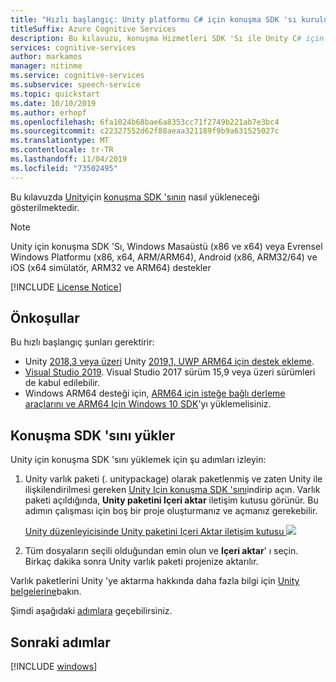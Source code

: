```yaml
---
title: "Hızlı başlangıç: Unity platformu C# için konuşma SDK 'sı kurulumu-konuşma hizmeti"
titleSuffix: Azure Cognitive Services
description: Bu kılavuzu, konuşma Hizmetleri SDK 'Sı ile Unity C# için platformunuzu ayarlamak için kullanın.
services: cognitive-services
author: markamos
manager: nitinme
ms.service: cognitive-services
ms.subservice: speech-service
ms.topic: quickstart
ms.date: 10/10/2019
ms.author: erhopf
ms.openlocfilehash: 6fa1024b68bae6a8353cc71f2749b221ab7e3bc4
ms.sourcegitcommit: c22327552d62f88aeaa321189f9b9a631525027c
ms.translationtype: MT
ms.contentlocale: tr-TR
ms.lasthandoff: 11/04/2019
ms.locfileid: "73502495"
---
```

Bu kılavuzda [Unity](https://unity3d.com/)için [konuşma SDK 'sının](~/articles/cognitive-services/speech-service/speech-sdk.md) nasıl yükleneceği gösterilmektedir.

> [!NOTE]
> Unity için konuşma SDK 'Sı, Windows Masaüstü (x86 ve x64) veya Evrensel Windows Platformu (x86, x64, ARM/ARM64), Android (x86, ARM32/64) ve iOS (x64 simülatör, ARM32 ve ARM64) destekler

[!INCLUDE [License Notice](~/includes/cognitive-services-speech-service-license-notice.md)]

## <a name="prerequisites"></a>Önkoşullar

Bu hızlı başlangıç şunları gerektirir:

- Unity [2018,3 veya üzeri](https://store.unity.com/) Unity [2019,1, UWP ARM64 için destek ekleme](https://blogs.unity3d.com/2019/04/16/introducing-unity-2019-1/#universal).
- [Visual Studio 2019](https://visualstudio.microsoft.com/downloads/). Visual Studio 2017 sürüm 15,9 veya üzeri sürümleri de kabul edilebilir.
- Windows ARM64 desteği için, [ARM64 için isteğe bağlı derleme araçlarını ve ARM64 Için Windows 10 SDK](https://blogs.windows.com/buildingapps/2018/11/15/official-support-for-windows-10-on-arm-development/)'yı yüklemelisiniz.

## <a name="install-the-speech-sdk"></a>Konuşma SDK 'sını yükler

Unity için konuşma SDK 'sını yüklemek için şu adımları izleyin:

1. Unity varlık paketi (. unitypackage) olarak paketlenmiş ve zaten Unity ile ilişkilendirilmesi gereken [Unity Için konuşma SDK 'sını](https://aka.ms/csspeech/unitypackage)indirip açın. Varlık paketi açıldığında, **Unity paketini Içeri aktar** iletişim kutusu görünür. Bu adımın çalışması için boş bir proje oluşturmanız ve açmanız gerekebilir.

   [Unity düzenleyicisinde Unity paketini Içeri Aktar iletişim kutusu ![](~/articles/cognitive-services/speech-service/media/sdk/qs-csharp-unity-01-import.png)](~/articles/cognitive-services/speech-service/media/sdk/qs-csharp-unity-01-import.png#lightbox)

1. Tüm dosyaların seçili olduğundan emin olun ve **Içeri aktar**' ı seçin. Birkaç dakika sonra Unity varlık paketi projenize aktarılır.

Varlık paketlerini Unity 'ye aktarma hakkında daha fazla bilgi için [Unity belgelerine](https://docs.unity3d.com/Manual/AssetPackages.html)bakın.

Şimdi aşağıdaki [adımlara](#next-steps) geçebilirsiniz.

## <a name="next-steps"></a>Sonraki adımlar

[!INCLUDE [windows](../quickstart-list.md)]
